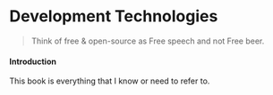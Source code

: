 # Development Technologies

> Think of free & open-source as Free speech and not Free beer.

#### Introduction

This book is everything that I know or need to refer to.

